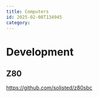 ```yaml
---
title: Computers
id: 2025-02-08T134945
category: 
---
```


# Development
## Z80
https://github.com/solisted/z80sbc
